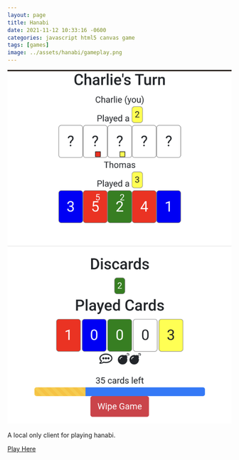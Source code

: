 ```yaml
---
layout: page
title: Hanabi
date: 2021-11-12 10:33:16 -0600
categories: javascript html5 canvas game
tags: [games]
image: ../assets/hanabi/gameplay.png
---
```


[![Image of Hanabi gameplay. Click to navigate to game.](../assets/hanabi/gameplay.png)](https://cwynn.com/hanabi)

A local only client for playing hanabi.

<!--more-->

[Play Here](https://cwynn.com/hanabi)
